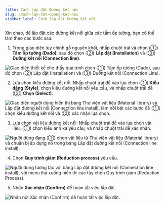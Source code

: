 ```yaml
---
title: Cách lắp đặt Đường kết nối
slug: /cach-lap-dat-duong-ket-noi
sidebar_label: Cách lắp đặt Đường kết nối
---
```


Xin chào, để lắp đặt các đường kết nối giữa các tấm ốp tường, bạn có thể làm theo các bước sau:

1. Trong giao diện tùy chỉnh gỗ nguyên khối, nhấp chuột trái và chọn (①) **Tấm ốp tường (Dado)**, sau đó chọn (②) **Lắp đặt (Installation)** và (③) **Đường kết nối (Connection line)**.

![Giao diện thiết kế cho thấy quá trình chọn (①) Tấm ốp tường (Dado), sau đó chọn (②) Lắp đặt (Installation) và (③) Đường kết nối (Connection Line).](https://storage.googleapis.com/jegavn_kb/images/55421a53-1dfe-4570-83d8-a66873cbfa04.png)

2. Lựa chọn kiểu đường kết nối: Nhấp chuột trái để vào lựa chọn (①) **Kiểu dáng (Style)**, chọn kiểu đường kết nối yêu cầu, và nhấp chuột trái để (②) **Chọn (Select)**.

![Giao diện người dùng hiển thị bảng Thư viện vật liệu (Material library) và Lắp đặt đường kết nối (Connection line install), làm nổi bật các bước để (①) chọn kiểu đường kết nối và (②) xác nhận lựa chọn.](https://storage.googleapis.com/jegavn_kb/images/232e1970-6f7a-4277-b324-394f672b6eea.png)

3. Lựa chọn vật liệu đường kết nối: Nhấp chuột trái để vào lựa chọn vật liệu, (①) chọn kiểu ánh xạ yêu cầu, và nhấp chuột trái để xác nhận.

![Người dùng đang (①) chọn vật liệu từ Thư viện vật liệu (Material library) và chuẩn bị áp dụng nó trong bảng Lắp đặt đường kết nối (Connection line install).](https://storage.googleapis.com/jegavn_kb/images/f4b4f4b8-440f-4465-b0d5-be8137fb5d70.png)

4. Chọn **Quy trình giảm (Reduction process)** yêu cầu.

![Người dùng tương tác với bảng Lắp đặt đường kết nối (Connection line install), với menu thả xuống hiển thị các tùy chọn Quy trình giảm (Reduction Process).](https://storage.googleapis.com/jegavn_kb/images/2270740a-f393-47f3-ac3a-fe92733f1a35.png)

5. Nhấn **Xác nhận (Confirm)** để hoàn tất việc lắp đặt.

![Nhấn nút Xác nhận (Confirm) để hoàn tất việc lắp đặt.](https://storage.googleapis.com/jegavn_kb/images/d6fd776e-146a-461a-8517-64d6725e315f.png)